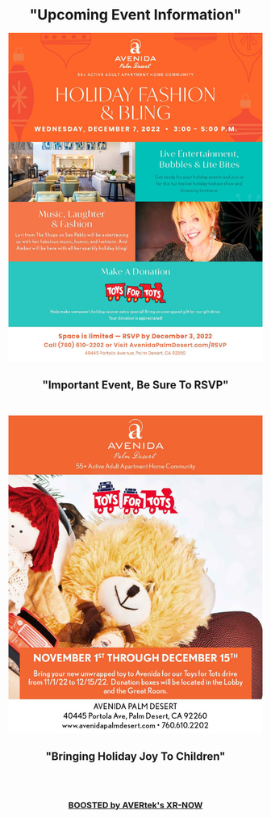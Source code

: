 <div align="center">
  
<h1><b> "Upcoming Event Information" </b></h1> <!-- Loads <model-viewer> for old browsers like IE11: -->

  <p align="center">
  <img src="images/PD Flyer Holiday Fashion Show R1-111122.jpg" width=750>
  </p>
  <h2><b> "Important Event, Be Sure To RSVP" </b></h2>
  <br>
  <!--<p align="center">
  <img src="images/APD-Funky-Fall-Fling_112922.jpg" width=750>
  </p>
  <h2><b> "Important Event, Be Sure To RSVP" </b></h2>
  <br> -->
  <p align="center">
  <img src="images/APD-Toys-for-Tots-2022.jpg" width=750>
  </p>
  <h2><b> "Bringing Holiday Joy To Children" </b></h2> 
  <br><br>
<h3 style="text-align: center;" markdown="1"><a href="https://avertek.net/xr-now" onclick="getOutboundLink('https://avertek.net/xr-now'); return false;">BOOSTED by AVERtek's XR-NOW</a></h3> 
  <br><br>
</div>

